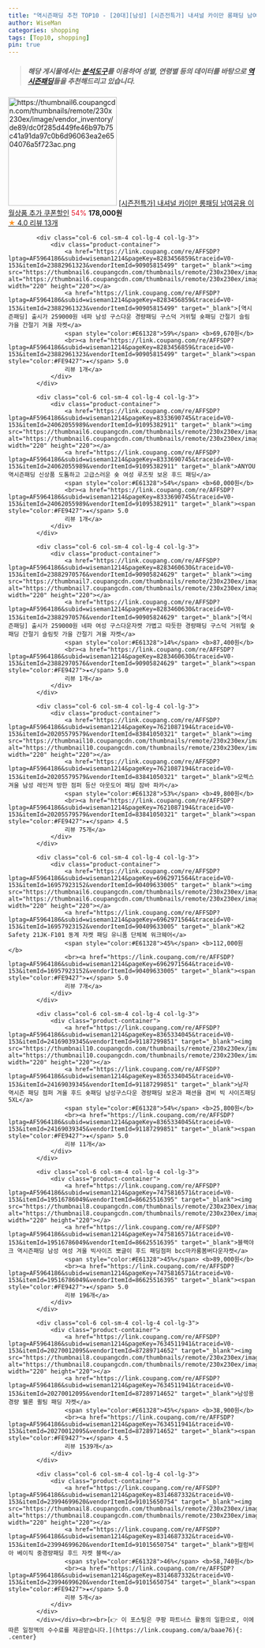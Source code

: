 ```yaml
---
title: "역시즌패딩 추천 TOP10 - [20대][남성] [시즌전특가] 내셔널 카이만 롱패딩 남여공용 이월상품 추가 쿠폰할인"
author: WiseMan
categories: shopping
tags: [Top10, shopping]
pin: true
---
```


> ##### 해당 게시물에서는 [**분석도구**](https://itemscout.io/)를 이용하여 **성별**, **연령별** 등의 데이터를 바탕으로 [**역시즌패딩**](https://link.coupang.com/a/baae76)들을 추천해드리고 있습니다.
<div class="container"><div class="row">
            <div class="col-6 col-sm-4 col-lg-4 col-lg-3">
                <div class="product-container">
                    <a href="https://link.coupang.com/re/AFFSDP?lptag=AF5964186&subid=wiseman1214&pageKey=8367088882&traceid=V0-153&itemId=24175765634&vendorItemId=91249223237" target="_blank"><img src="https://thumbnail6.coupangcdn.com/thumbnails/remote/230x230ex/image/vendor_inventory/de89/dc0f285d449fe46b97b75c41a91da97c0b6d96063ea2e6504076a5f723ac.png" alt="https://thumbnail6.coupangcdn.com/thumbnails/remote/230x230ex/image/vendor_inventory/de89/dc0f285d449fe46b97b75c41a91da97c0b6d96063ea2e6504076a5f723ac.png" width="220" height="220"></a>
                    <a href="https://link.coupang.com/re/AFFSDP?lptag=AF5964186&subid=wiseman1214&pageKey=8367088882&traceid=V0-153&itemId=24175765634&vendorItemId=91249223237" target="_blank">[시즌전특가] 내셔널 카이만 롱패딩 남여공용 이월상품 추가 쿠폰할인</a>
                    <span style="color:#E61328">54%</span> <b>178,000원</b>
                    <br><a href="https://link.coupang.com/re/AFFSDP?lptag=AF5964186&subid=wiseman1214&pageKey=8367088882&traceid=V0-153&itemId=24175765634&vendorItemId=91249223237" target="_blank"><span style="color:#FE9427">★</span> 4.0
                    리뷰 13개</a>
                </div>
            </div>
            
            <div class="col-6 col-sm-4 col-lg-4 col-lg-3">
                <div class="product-container">
                    <a href="https://link.coupang.com/re/AFFSDP?lptag=AF5964186&subid=wiseman1214&pageKey=8283456859&traceid=V0-153&itemId=23882961323&vendorItemId=90905815499" target="_blank"><img src="https://thumbnail6.coupangcdn.com/thumbnails/remote/230x230ex/image/vendor_inventory/a7c0/96be469d2d03736fec13c6c41b9d025cf8227bc0a2255c2020336216f505.png" alt="https://thumbnail6.coupangcdn.com/thumbnails/remote/230x230ex/image/vendor_inventory/a7c0/96be469d2d03736fec13c6c41b9d025cf8227bc0a2255c2020336216f505.png" width="220" height="220"></a>
                    <a href="https://link.coupang.com/re/AFFSDP?lptag=AF5964186&subid=wiseman1214&pageKey=8283456859&traceid=V0-153&itemId=23882961323&vendorItemId=90905815499" target="_blank">[역시즌패딩] 출시가 259000원 네파 남성 구스다운 경량패딩 구스덕 거위털 숏패딩 간절기 슬림 가을 간절기 겨울 자켓</a>
                    <span style="color:#E61328">59%</span> <b>69,670원</b>
                    <br><a href="https://link.coupang.com/re/AFFSDP?lptag=AF5964186&subid=wiseman1214&pageKey=8283456859&traceid=V0-153&itemId=23882961323&vendorItemId=90905815499" target="_blank"><span style="color:#FE9427">★</span> 5.0
                    리뷰 1개</a>
                </div>
            </div>
            
            <div class="col-6 col-sm-4 col-lg-4 col-lg-3">
                <div class="product-container">
                    <a href="https://link.coupang.com/re/AFFSDP?lptag=AF5964186&subid=wiseman1214&pageKey=8333690745&traceid=V0-153&itemId=24062055989&vendorItemId=91095382911" target="_blank"><img src="https://thumbnail6.coupangcdn.com/thumbnails/remote/230x230ex/image/vendor_inventory/c740/947d864389fbb3309f7f8ee5f8ee7ffb1dbeab84b0461ed135f6a1ba4123.jpg" alt="https://thumbnail6.coupangcdn.com/thumbnails/remote/230x230ex/image/vendor_inventory/c740/947d864389fbb3309f7f8ee5f8ee7ffb1dbeab84b0461ed135f6a1ba4123.jpg" width="220" height="220"></a>
                    <a href="https://link.coupang.com/re/AFFSDP?lptag=AF5964186&subid=wiseman1214&pageKey=8333690745&traceid=V0-153&itemId=24062055989&vendorItemId=91095382911" target="_blank">ANYOU 역시즌패딩 신상품 도톰하고 고급스러운 숏 여성 루즈핏 보온 후드 패딩</a>
                    <span style="color:#E61328">54%</span> <b>60,000원</b>
                    <br><a href="https://link.coupang.com/re/AFFSDP?lptag=AF5964186&subid=wiseman1214&pageKey=8333690745&traceid=V0-153&itemId=24062055989&vendorItemId=91095382911" target="_blank"><span style="color:#FE9427">★</span> 5.0
                    리뷰 1개</a>
                </div>
            </div>
            
            <div class="col-6 col-sm-4 col-lg-4 col-lg-3">
                <div class="product-container">
                    <a href="https://link.coupang.com/re/AFFSDP?lptag=AF5964186&subid=wiseman1214&pageKey=8283460630&traceid=V0-153&itemId=23882970576&vendorItemId=90905824629" target="_blank"><img src="https://thumbnail7.coupangcdn.com/thumbnails/remote/230x230ex/image/vendor_inventory/7fac/beee6576c0e1ba469d7428f192b0be46af908123e78b5ae77590fcb71551.png" alt="https://thumbnail7.coupangcdn.com/thumbnails/remote/230x230ex/image/vendor_inventory/7fac/beee6576c0e1ba469d7428f192b0be46af908123e78b5ae77590fcb71551.png" width="220" height="220"></a>
                    <a href="https://link.coupang.com/re/AFFSDP?lptag=AF5964186&subid=wiseman1214&pageKey=8283460630&traceid=V0-153&itemId=23882970576&vendorItemId=90905824629" target="_blank">[역시즌패딩] 출시가 259000원 네파 여성 구스다운자켓 가볍고 따듯한 경량패딩 구스덕 거위털 숏패딩 간절기 슬림핏 가을 간절기 겨울 자켓</a>
                    <span style="color:#E61328">14%</span> <b>87,400원</b>
                    <br><a href="https://link.coupang.com/re/AFFSDP?lptag=AF5964186&subid=wiseman1214&pageKey=8283460630&traceid=V0-153&itemId=23882970576&vendorItemId=90905824629" target="_blank"><span style="color:#FE9427">★</span> 5.0
                    리뷰 1개</a>
                </div>
            </div>
            
            <div class="col-6 col-sm-4 col-lg-4 col-lg-3">
                <div class="product-container">
                    <a href="https://link.coupang.com/re/AFFSDP?lptag=AF5964186&subid=wiseman1214&pageKey=7621087194&traceid=V0-153&itemId=20205579579&vendorItemId=83841050321" target="_blank"><img src="https://thumbnail10.coupangcdn.com/thumbnails/remote/230x230ex/image/vendor_inventory/a9b9/0f3de1ad6e29e1b88cd1b6c0781a5de4ea427ddbf2b85021a96131f8208e.JPG" alt="https://thumbnail10.coupangcdn.com/thumbnails/remote/230x230ex/image/vendor_inventory/a9b9/0f3de1ad6e29e1b88cd1b6c0781a5de4ea427ddbf2b85021a96131f8208e.JPG" width="220" height="220"></a>
                    <a href="https://link.coupang.com/re/AFFSDP?lptag=AF5964186&subid=wiseman1214&pageKey=7621087194&traceid=V0-153&itemId=20205579579&vendorItemId=83841050321" target="_blank">모렉스 겨울 남성 레인져 방한 점퍼 등산 아웃도어 패딩 잠바 파카</a>
                    <span style="color:#E61328">53%</span> <b>49,800원</b>
                    <br><a href="https://link.coupang.com/re/AFFSDP?lptag=AF5964186&subid=wiseman1214&pageKey=7621087194&traceid=V0-153&itemId=20205579579&vendorItemId=83841050321" target="_blank"><span style="color:#FE9427">★</span> 4.5
                    리뷰 75개</a>
                </div>
            </div>
            
            <div class="col-6 col-sm-4 col-lg-4 col-lg-3">
                <div class="product-container">
                    <a href="https://link.coupang.com/re/AFFSDP?lptag=AF5964186&subid=wiseman1214&pageKey=6962971564&traceid=V0-153&itemId=16957923152&vendorItemId=90409633005" target="_blank"><img src="https://thumbnail6.coupangcdn.com/thumbnails/remote/230x230ex/image/vendor_inventory/74bb/4effb4e177b14ca4b09cd926b68bc3ea6dbe63abca81de6b9682338c4358.jpg" alt="https://thumbnail6.coupangcdn.com/thumbnails/remote/230x230ex/image/vendor_inventory/74bb/4effb4e177b14ca4b09cd926b68bc3ea6dbe63abca81de6b9682338c4358.jpg" width="220" height="220"></a>
                    <a href="https://link.coupang.com/re/AFFSDP?lptag=AF5964186&subid=wiseman1214&pageKey=6962971564&traceid=V0-153&itemId=16957923152&vendorItemId=90409633005" target="_blank">K2 Safety 21JK-F101 동계 자켓 패딩 유니폼 단체복 워크웨어</a>
                    <span style="color:#E61328">45%</span> <b>112,000원</b>
                    <br><a href="https://link.coupang.com/re/AFFSDP?lptag=AF5964186&subid=wiseman1214&pageKey=6962971564&traceid=V0-153&itemId=16957923152&vendorItemId=90409633005" target="_blank"><span style="color:#FE9427">★</span> 5.0
                    리뷰 7개</a>
                </div>
            </div>
            
            <div class="col-6 col-sm-4 col-lg-4 col-lg-3">
                <div class="product-container">
                    <a href="https://link.coupang.com/re/AFFSDP?lptag=AF5964186&subid=wiseman1214&pageKey=8365334045&traceid=V0-153&itemId=24169039345&vendorItemId=91187299851" target="_blank"><img src="https://thumbnail10.coupangcdn.com/thumbnails/remote/230x230ex/image/vendor_inventory/2d55/2ff2708926746de9dcb236584f9fbcdeb2f1fb9044877a43783898a7a680.jpg" alt="https://thumbnail10.coupangcdn.com/thumbnails/remote/230x230ex/image/vendor_inventory/2d55/2ff2708926746de9dcb236584f9fbcdeb2f1fb9044877a43783898a7a680.jpg" width="220" height="220"></a>
                    <a href="https://link.coupang.com/re/AFFSDP?lptag=AF5964186&subid=wiseman1214&pageKey=8365334045&traceid=V0-153&itemId=24169039345&vendorItemId=91187299851" target="_blank">남자 역시즌 패딩 점퍼 겨울 후드 숏패딩 남성구스다운 경량패딩 보온과 패션을 겸비 빅 사이즈패딩 5XL</a>
                    <span style="color:#E61328">54%</span> <b>25,800원</b>
                    <br><a href="https://link.coupang.com/re/AFFSDP?lptag=AF5964186&subid=wiseman1214&pageKey=8365334045&traceid=V0-153&itemId=24169039345&vendorItemId=91187299851" target="_blank"><span style="color:#FE9427">★</span> 5.0
                    리뷰 11개</a>
                </div>
            </div>
            
            <div class="col-6 col-sm-4 col-lg-4 col-lg-3">
                <div class="product-container">
                    <a href="https://link.coupang.com/re/AFFSDP?lptag=AF5964186&subid=wiseman1214&pageKey=7475816571&traceid=V0-153&itemId=19516786049&vendorItemId=86625516395" target="_blank"><img src="https://thumbnail8.coupangcdn.com/thumbnails/remote/230x230ex/image/vendor_inventory/5ee3/eb88c47c8b924849fc7db5f09f75d72a2326146493d2b2312259ecc8da47.jpeg" alt="https://thumbnail8.coupangcdn.com/thumbnails/remote/230x230ex/image/vendor_inventory/5ee3/eb88c47c8b924849fc7db5f09f75d72a2326146493d2b2312259ecc8da47.jpeg" width="220" height="220"></a>
                    <a href="https://link.coupang.com/re/AFFSDP?lptag=AF5964186&subid=wiseman1214&pageKey=7475816571&traceid=V0-153&itemId=19516786049&vendorItemId=86625516395" target="_blank">블랙야크 역시즌패딩 남성 여성 겨울 빅사이즈 뽀글이 후드 패딩점퍼 bcc마카롱봄버다운자켓</a>
                    <span style="color:#E61328">45%</span> <b>89,000원</b>
                    <br><a href="https://link.coupang.com/re/AFFSDP?lptag=AF5964186&subid=wiseman1214&pageKey=7475816571&traceid=V0-153&itemId=19516786049&vendorItemId=86625516395" target="_blank"><span style="color:#FE9427">★</span> 5.0
                    리뷰 196개</a>
                </div>
            </div>
            
            <div class="col-6 col-sm-4 col-lg-4 col-lg-3">
                <div class="product-container">
                    <a href="https://link.coupang.com/re/AFFSDP?lptag=AF5964186&subid=wiseman1214&pageKey=7634511941&traceid=V0-153&itemId=20270012095&vendorItemId=87289714652" target="_blank"><img src="https://thumbnail8.coupangcdn.com/thumbnails/remote/230x230ex/image/vendor_inventory/68ca/8a8bd4b0a429e0dffed63de7cb13704348598a8b484c95931d661ea8272f.jpg" alt="https://thumbnail8.coupangcdn.com/thumbnails/remote/230x230ex/image/vendor_inventory/68ca/8a8bd4b0a429e0dffed63de7cb13704348598a8b484c95931d661ea8272f.jpg" width="220" height="220"></a>
                    <a href="https://link.coupang.com/re/AFFSDP?lptag=AF5964186&subid=wiseman1214&pageKey=7634511941&traceid=V0-153&itemId=20270012095&vendorItemId=87289714652" target="_blank">남성용 경량 웰론 퀼팅 패딩 자켓</a>
                    <span style="color:#E61328">45%</span> <b>38,900원</b>
                    <br><a href="https://link.coupang.com/re/AFFSDP?lptag=AF5964186&subid=wiseman1214&pageKey=7634511941&traceid=V0-153&itemId=20270012095&vendorItemId=87289714652" target="_blank"><span style="color:#FE9427">★</span> 4.5
                    리뷰 1539개</a>
                </div>
            </div>
            
            <div class="col-6 col-sm-4 col-lg-4 col-lg-3">
                <div class="product-container">
                    <a href="https://link.coupang.com/re/AFFSDP?lptag=AF5964186&subid=wiseman1214&pageKey=8314687332&traceid=V0-153&itemId=23994699620&vendorItemId=91015650754" target="_blank"><img src="https://thumbnail8.coupangcdn.com/thumbnails/remote/230x230ex/image/vendor_inventory/d1e2/6c7d7596c3203f0650c95f50b15abfd49cc9e7a59aa05e308ad6526ce7f5.jpg" alt="https://thumbnail8.coupangcdn.com/thumbnails/remote/230x230ex/image/vendor_inventory/d1e2/6c7d7596c3203f0650c95f50b15abfd49cc9e7a59aa05e308ad6526ce7f5.jpg" width="220" height="220"></a>
                    <a href="https://link.coupang.com/re/AFFSDP?lptag=AF5964186&subid=wiseman1214&pageKey=8314687332&traceid=V0-153&itemId=23994699620&vendorItemId=91015650754" target="_blank">컬럼비아 베이직 중경량패딩 후드 자켓 블랙</a>
                    <span style="color:#E61328">46%</span> <b>58,740원</b>
                    <br><a href="https://link.coupang.com/re/AFFSDP?lptag=AF5964186&subid=wiseman1214&pageKey=8314687332&traceid=V0-153&itemId=23994699620&vendorItemId=91015650754" target="_blank"><span style="color:#FE9427">★</span> 5.0
                    리뷰 5개</a>
                </div>
            </div>
            </div></div><br><br>[👉 이 포스팅은 쿠팡 파트너스 활동의 일환으로, 이에 따른 일정액의 수수료를 제공받습니다.](https://link.coupang.com/a/baae76){: .center}